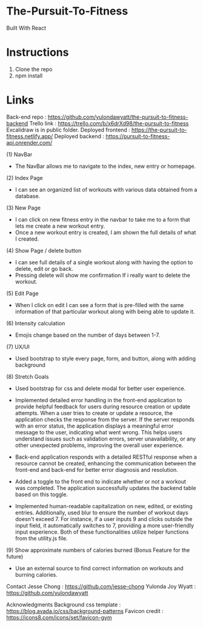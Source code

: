 # The-Pursuit-To-Fitness
Built With React

# Instructions
1. Clone the repo
2. npm install

# Links
Back-end repo : https://github.com/yulondawyatt/the-pursuit-to-fitness-backend
Trello link : https://trello.com/b/x6drXd98/the-pursuit-to-fitness
Excalidraw is in  public folder.
Deployed frontend : https://the-pursuit-to-fitness.netlify.app/
Deployed backend : https://pursuit-to-fitness-api.onrender.com/

(1) NavBar
* The NavBar allows me to navigate to the index, new entry or homepage.

(2) Index Page
* I can see an organized list of workouts with various data obtained from a database.

(3) New Page
* I can click on new fitness entry in the navbar to take me to a form that lets me create a new workout entry.
* Once a new workout entry is created, I am shown the full details of what I created.

(4) Show Page / delete button
* I can see full details of a single workout along with having the option to delete, edit or go back.
* Pressing delete will show me confirmation If i really want to delete the workout.

(5) Edit Page
* When I click on edit I can see a form that is pre-filled with the same information of that particular workout along with being able to update it.

(6) Intensity calculation
* Emojis change based on the number of days between 1-7.

(7) UX/UI
* Used bootstrap to style every page, form, and button, along with adding background

(8) Stretch Goals
* Used bootstrap for css and delete modal for better user experience.

* Implemented detailed error handling in the front-end application to provide helpful feedback for users during resource creation or update attempts. When a user tries to create or update a resource, the application checks the response from the server. If the server responds with an error status, the application displays a meaningful error message to the user, indicating what went wrong. This helps users understand issues such as validation errors, server unavailability, or any other unexpected problems, improving the overall user experience.

* Back-end application responds with a detailed RESTful response when a resource cannot be created, enhancing the communication between the front-end and back-end for better error diagnosis and resolution.

* Added a toggle to the front end to indicate whether or not a workout was completed. The application successfully updates the backend table based on this toggle.

* Implemented human-readable capitalization on new, edited, or existing entries. Additionally, used blur to ensure the number of workout days doesn't exceed 7. For instance, if a user inputs 9 and clicks outside the input field, it automatically switches to 7, providing a more user-friendly input experience. Both of these functionalities utilize helper functions from the utility.js file.

(9) Show approximate numbers of calories burned (Bonus Feature for the future)
* Use an external source to find correct information on workouts and burning calories.

Contact
Jesse Chong : https://github.com/jesse-chong
Yulonda Joy Wyatt : https://github.com/yulondawyatt

Acknowledgments
Background css template : https://blog.avada.io/css/background-patterns
Favicon credit : https://icons8.com/icons/set/favicon-gym